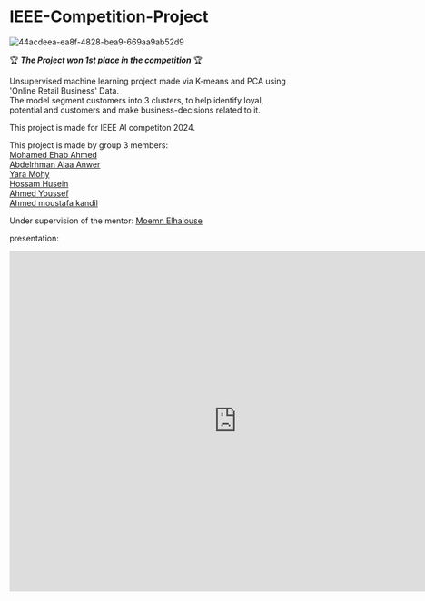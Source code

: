 # IEEE-Competition-Project
![44acdeea-ea8f-4828-bea9-669aa9ab52d9](https://github.com/MohamedEh-ab/IEEE-Customer-Segmentation/assets/109830342/23eeac55-cf93-4ba8-a2ce-62561030c0d6)

🏆  ___The Project won 1st place in the competition___ 🏆   

Unsupervised machine learning project made via K-means and PCA using 'Online Retail Business' Data.  
The model segment customers into 3 clusters, to help identify loyal, potential and customers and make business-decisions related to it.  

This project is made for IEEE AI competiton 2024.  

This project is made by group 3 members:  
[Mohamed Ehab Ahmed](https://github.com/MohamedEh-ab)  
[Abdelrhman Alaa Anwer](https://github.com/NA70X)  
[Yara Mohy](https://github.com/YaraMohy)  
[Hossam Husein](https://github.com/hossam883)  
[Ahmed Youssef](https://github.com/ahmedyoussef11)  
[Ahmed moustafa kandil](https://github.com/Ahmed-Kandil11)  

Under supervision of the mentor: [Moemn Elhalouse](https://github.com/ELHALOSE)  

presentation:

<iframe src="https://cisuezedu-my.sharepoint.com/personal/fciugs367_ci_suez_edu_eg/_layouts/15/Doc.aspx?sourcedoc={17e91476-f13a-425d-b45d-1a13d10ff264}&amp;action=embedview&amp;wdAr=1.7777777777777777" width="800px" height="600px" frameborder="0"></iframe>
